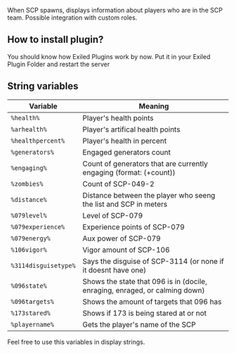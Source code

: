 When SCP spawns, displays information about players who are in the SCP team. Possible integration with custom roles.

## How to install plugin?
You should know how Exiled Plugins work by now. Put it in your Exiled Plugin Folder and restart the server

## String variables
| Variable  | Meaning |
| ------------- | ------------- |
| `%health%` | Player's health points | 
| `%arhealth%`  | Player's artifical health points |
| `%healthpercent%`  | Player's health in percent |
| `%generators%`  | Engaged generators count  |
| `%engaging%`  | Count of generators that are currently engaging (format: (+count)) |
| `%zombies%`  | Count of SCP-049-2 |
| `%distance%` | Distance between the player who seeng the list and SCP in meters |
| `%079level%` | Level of SCP-079 |
| `%079experience%` | Experience points of SCP-079 |
| `%079energy%` | Aux power of SCP-079 |
| `%106vigor%` | Vigor amount of SCP-106 |
| `%3114disguisetype%` | Says the disguise of SCP-3114 (or none if it doesnt have one) |
| `%096state%` | Shows the state that 096 is in (docile, enraging, enraged, or calming down) |
| `%096targets%` | Shows the amount of targets that 096 has |
| `%173stared%` | Shows if 173 is being stared at or not |
| `%playername%` | Gets the player's name of the SCP |

Feel free to use this variables in display strings.
